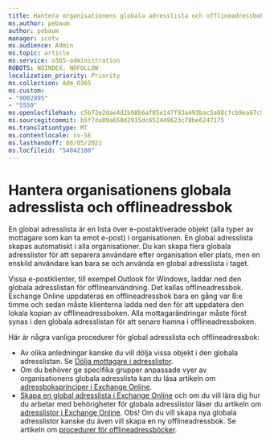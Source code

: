 ```yaml
---
title: Hantera organisationens globala adresslista och offlineadressbok
ms.author: pebaum
author: pebaum
manager: scotv
ms.audience: Admin
ms.topic: article
ms.service: o365-administration
ROBOTS: NOINDEX, NOFOLLOW
localization_priority: Priority
ms.collection: Adm_O365
ms.custom:
- "9002895"
- "5550"
ms.openlocfilehash: c5b73e2dae4d2b98b6af05e147f93a493bac5a88cfcb9ea67c979264aba34ceb
ms.sourcegitcommit: b5f7da89a650d2915dc652449623c78be6247175
ms.translationtype: MT
ms.contentlocale: sv-SE
ms.lasthandoff: 08/05/2021
ms.locfileid: "54042180"
---
```

# <a name="managing-organization-global-address-list-gal-and-offline-address-book-oab"></a>Hantera organisationens globala adresslista och offlineadressbok

En global adresslista är en lista över e-postaktiverade objekt (alla typer av mottagare som kan ta emot e-post) i organisationen. En global adresslista skapas automatiskt i alla organisationer. Du kan skapa flera globala adresslistor för att separera användare efter organisation eller plats, men en enskild användare kan bara se och använda en global adresslista i taget.

Vissa e-postklienter, till exempel Outlook för Windows, laddar ned den globala adresslistan för offlineanvändning. Det kallas offlineadressbok. Exchange Online uppdateras en offlineadressbok bara en gång var 8:e timme och sedan måste klienterna ladda ned den för att uppdatera den lokala kopian av offlineadressboken. Alla mottagarändringar måste först synas i den globala adresslistan för att senare hamna i offlineadressboken.

Här är några vanliga procedurer för global adresslista och offlineadressbok:

- Av olika anledningar kanske du vill dölja vissa objekt i den globala adresslistan. Se [Dölja mottagare i adresslistor](https://docs.microsoft.com/exchange/address-books/address-lists/manage-address-lists#hide-recipients-from-address-lists).
- Om du behöver ge specifika grupper anpassade vyer av organisationens globala adresslista kan du läsa artikeln om [adressboksprinciper i Exchange Online](https://docs.microsoft.com/exchange/address-books/address-book-policies/address-book-policies).
- [Skapa en global adresslista i Exchange Online](https://docs.microsoft.com/exchange/address-books/address-lists/create-global-address-list) och om du vill lära dig hur du arbetar med behörigheter för globala adresslistor läser du artikeln om [adresslistor i Exchange Online](https://docs.microsoft.com/exchange/address-books/address-lists/address-lists). Obs! Om du vill skapa nya globala adresslistor kanske du även vill skapa en ny offlineadressbok. Se artikeln om [procedurer för offlineadressböcker](https://docs.microsoft.com/exchange/address-books/offline-address-books/offline-address-book-procedures).
